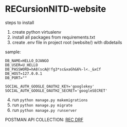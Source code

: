 # RECursionNITD-website

steps to install

1. create python virtualenv
2. install all packages from requirements.txt
3. create .env file in project root (website/) with dbdetails

sample:

```
DB_NAME=HELLO_DJANGO
DB_USER=U_HELLO
DB_PASSWORD=hA8(scA@!fg3*sc&xaGh&6%-l<._&xCf
DB_HOST=127.0.0.1
DB_PORT=""

SOCIAL_AUTH_GOOGLE_OAUTH2_KEY='googlekey'
SOCIAL_AUTH_GOOGLE_OAUTH2_SECRET='googleSECRET'
```

4. run ```python manage.py makemigrations```
5. run ```python manage.py migrate```
6. run ```python manage.py runserver```

POSTMAN API
COLLECTION: [REC DRF](https://postman.com/rec-drf-backend-00/workspace/recursion-drf-port-backend/api/3ccf67a5-e059-4d31-8d22-8f3302f94876/version/b021621d-8a18-4f86-aede-8e2737156e9c)